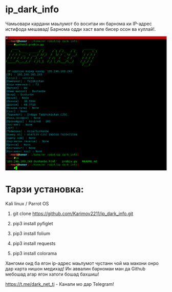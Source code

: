 # ip_dark_info
Чамьовари кардани маьлумот бо воситаи ин барнома ки IP-адрес истифода мешавад! 
Барнома одди хаст вале бисер осон ва куллай!.

![image.txt](https://github.com/Karimov2211/ip_dark_info/blob/main/probiv.png)

# Тарзи установка:
Kali linux /  Parrot OS

1) git clone https://github.com/Karimov2211/ip_dark_info.git

2) pip3 install pyfiglet

3) pip3 install folium

4) pip3 install requests

5) pip3 install colorama

Хангоми оид ба ягон ip-адрес маьлумот чустанн чой ма макони онро дар 
карта нишон медихад!
Ин аввалин барномаи ман да Github мебошад агар ягон хатоги бошад бахшиш!

https://t.me/dark_net_tj - Канали мо дар Telegram!

